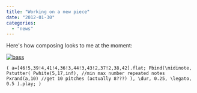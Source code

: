 ```yaml
---
title: "Working on a new piece"
date: "2012-01-30"
categories: 
  - "news"
---
```


Here's how composing looks to me at the moment:

[![](images/bass.png "bass")](http://tedthetrumpet.files.wordpress.com/2012/01/bass.png)

`( a=[46!5,39!4,41!4,36!3,44!3,43!2,37!2,38,42].flat; Pbind(\midinote, Pstutter( Pwhite(5,17,inf), //min max number repeated notes Pxrand(a,10) //get 10 pitches (actually 8???) ), \dur, 0.25, \legato, 0.5 ).play; )`
